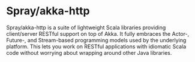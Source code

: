 # Spray/akka-http

Spray/akka-http is a suite of lightweight Scala libraries providing client/server RESTful support on top of Akka. It fully embraces the Actor-, Future-, and Stream-based programming models used by the underlying platform. This lets you work on RESTful applications with idiomatic Scala code without worrying about wrapping around other Java libraries.
